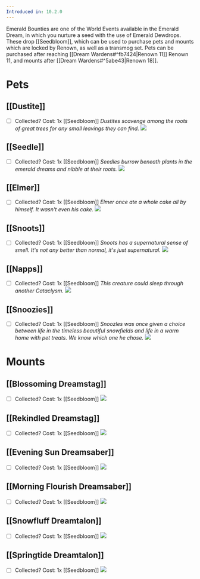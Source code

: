 ```yaml
---
Introduced in: 10.2.0
---
```

Emerald Bounties are one of the World Events available in the Emerald Dream, in which you nurture a seed with the use of Emerald Dewdrops. 
These drop [[Seedbloom]], which can be used to purchase pets and mounts which are locked by Renown, as well as a transmog set. 
Pets can be purchased after reaching [[Dream Wardens#^fb7424|Renown 11]] Renown 11, and mounts after [[Dream Wardens#^5abe43|Renown 18]].

# Pets
## [[Dustite]]
- [ ] Collected?
Cost: 1x [[Seedbloom]]
_Dustites scavenge among the roots of great trees for any small leavings they can find._
![](https://wow.zamimg.com/modelviewer/ptr2/webthumbs/npc-row/19/114707.jpg)

## [[Seedle]]
- [ ] Collected?
Cost: 1x [[Seedbloom]]
_Seedles burrow beneath plants in the emerald dreams and nibble at their roots._
![](https://wow.zamimg.com/modelviewer/ptr2/webthumbs/npc-row/16/114704.jpg)

## [[Elmer]]
- [ ] Collected?
Cost: 1x [[Seedbloom]]
_Elmer once ate a whole cake all by himself. It wasn't even his cake._
![](https://wow.zamimg.com/modelviewer/ptr2/webthumbs/npc-row/94/114782.jpg)

## [[Snoots]]
- [ ] Collected?
Cost: 1x [[Seedbloom]]
_Snoots has a supernatural sense of smell. It's not any better than normal, it's just supernatural._
![](https://wow.zamimg.com/modelviewer/ptr2/webthumbs/npc-row/93/114781.jpg)

## [[Napps]]
- [ ] Collected?
Cost: 1x [[Seedbloom]]
_This creature could sleep through another Cataclysm._
![](https://wow.zamimg.com/modelviewer/ptr2/webthumbs/npc-row/234/114666.jpg)

## [[Snoozies]]
- [ ] Collected?
Cost: 1x [[Seedbloom]]
_Snoozles was once given a choice between life in the timeless beautiful snowfields and life in a warm home with pet treats. We know which one he chose._
![](https://wow.zamimg.com/modelviewer/ptr2/webthumbs/npc-row/235/114667.jpg)

# Mounts

## [[Blossoming Dreamstag]]
- [ ] Collected?
Cost: 1x [[Seedbloom]]
![](https://wow.zamimg.com/modelviewer/ptr2/webthumbs/npc-row/113/114289.jpg)

## [[Rekindled Dreamstag]]
- [ ] Collected?
Cost: 1x [[Seedbloom]]
![](https://wow.zamimg.com/modelviewer/ptr2/webthumbs/npc-row/116/114292.jpg)
## [[Evening Sun Dreamsaber]]
- [ ] Collected?
Cost: 1x [[Seedbloom]]
![](https://wow.zamimg.com/modelviewer/ptr2/webthumbs/npc-row/199/114375.jpg)

## [[Morning Flourish Dreamsaber]]
- [ ] Collected?
Cost: 1x [[Seedbloom]]
![](https://wow.zamimg.com/modelviewer/ptr2/webthumbs/npc-row/200/114376.jpg)

## [[Snowfluff Dreamtalon]]
- [ ] Collected?
Cost: 1x [[Seedbloom]]
![](https://wow.zamimg.com/modelviewer/ptr2/webthumbs/npc-row/219/114907.jpg)

## [[Springtide Dreamtalon]]
- [ ] Collected?
Cost: 1x [[Seedbloom]]
![](https://wow.zamimg.com/modelviewer/ptr2/webthumbs/npc-row/205/114893.jpg)